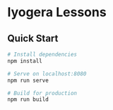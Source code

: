 # Iyogera Lessons

## Quick Start

```bash
# Install dependencies
npm install

# Serve on localhost:8080
npm run serve

# Build for production
npm run build
```
